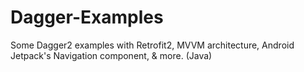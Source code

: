 # Dagger-Examples
Some Dagger2 examples with Retrofit2, MVVM architecture, Android Jetpack's Navigation component, & more. (Java)

